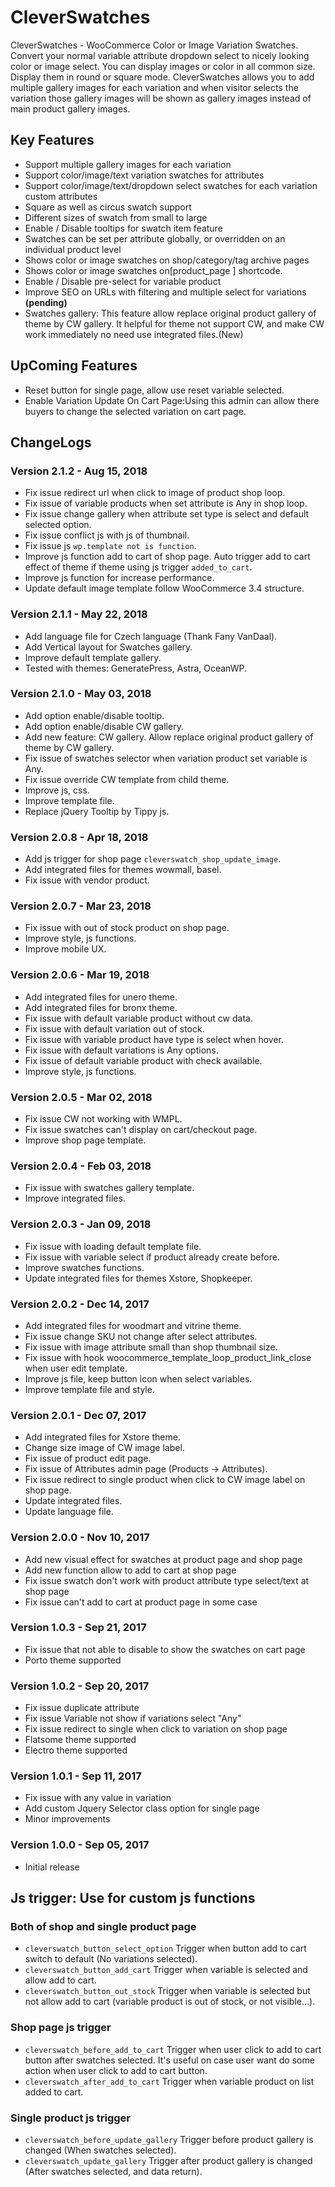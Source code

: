 # CleverSwatches

CleverSwatches - WooCommerce Color or Image Variation Swatches. Convert your normal variable attribute dropdown select to nicely looking color or image select. You can display images or color in all common size. Display them in round or square mode. CleverSwatches allows you to add multiple gallery images for each variation and when visitor selects the variation those gallery images will be shown as gallery images instead of main product gallery images.

## Key Features

- Support multiple gallery images for each variation
- Support color/image/text variation swatches for attributes
- Support color/image/text/dropdown select swatches for each variation custom attributes
- Square as well as circus swatch support
- Different sizes of swatch from small to large
- Enable / Disable tooltips for swatch item feature
- Swatches can be set per attribute globally, or overridden on an individual product level
- Shows color or image swatches on shop/category/tag archive pages
- Shows color or image swatches on[product_page ] shortcode.
- Enable / Disable pre-select for variable product
- Improve SEO on URLs with filtering and multiple select for variations __(pending)__
- Swatches gallery: This feature allow replace original product gallery of theme by CW gallery. It helpful for theme not support CW, and make CW work immediately no need use integrated files.(New)

## UpComing Features

- Reset button for single page, allow use reset variable selected.
- Enable Variation Update On Cart Page:Using this admin can allow there buyers to change the selected variation on cart page.

## ChangeLogs

### Version 2.1.2 - Aug 15, 2018 
- Fix issue redirect url when click to image of product shop loop.
- Fix issue of variable products when set attribute is Any in shop loop.
- Fix issue change gallery when attribute set type is select and default selected option. 
- Fix issue conflict js with js of thumbnail.
- Fix issue js `wp.template not is function`.
- Improve js function add to cart of shop page. Auto trigger add to cart effect of theme if theme using js trigger `added_to_cart`.
- Improve js function for increase performance. 
- Update default image template follow WooCommerce 3.4 structure.

### Version 2.1.1 - May 22, 2018 
- Add language file for Czech language (Thank Fany VanDaal).
- Add Vertical layout for Swatches gallery.
- Improve default template gallery.
- Tested with themes: GeneratePress, Astra, OceanWP.

### Version 2.1.0 - May 03, 2018 
- Add option enable/disable tooltip.
- Add option enable/disable CW gallery.
- Add new feature: CW gallery. Allow replace original product gallery of theme by CW gallery.
- Fix issue of swatches selector when variation product set variable is Any.
- Fix issue override CW template from child theme.
- Improve js, css.
- Improve template file.
- Replace jQuery Tooltip by Tippy js.

### Version 2.0.8 - Apr 18, 2018 
- Add js trigger for shop page `cleverswatch_shop_update_image`.
- Add integrated files for themes wowmall, basel.
- Fix issue with vendor product.

### Version 2.0.7 - Mar 23, 2018 
- Fix issue with out of stock product on shop page.
- Improve style, js functions.
- Improve mobile UX.

### Version 2.0.6 - Mar 19, 2018 
- Add integrated files for unero theme.
- Add integrated files for bronx theme.
- Fix issue with default variable product without cw data.
- Fix issue with default variation out of stock.
- Fix issue with variable product have type is select when hover.
- Fix issue with default variations is Any options.
- Fix issue of default variable product with check available.
- Improve style, js functions.


### Version 2.0.5 - Mar 02, 2018 

- Fix issue CW not working with WMPL.
- Fix issue swatches can't display on cart/checkout page.
- Improve shop page template.

### Version 2.0.4 - Feb 03, 2018 

- Fix issue with swatches gallery template.
- Improve integrated files.

### Version 2.0.3 - Jan 09, 2018 

- Fix issue with loading default template file.
- Fix issue with variable select if product already create before.
- Improve swatches functions.
- Update integrated files for themes Xstore, Shopkeeper.

### Version 2.0.2 - Dec 14, 2017 

- Add integrated files for woodmart and vitrine theme.
- Fix issue change SKU not change after select attributes.
- Fix issue with image attribute small than shop thumbnail size.
- Fix issue with hook woocommerce_template_loop_product_link_close when user edit template.
- Improve js file, keep button icon when select variables.
- Improve template file and style.

### Version 2.0.1 - Dec 07, 2017 

- Add integrated files for Xstore theme.
- Change size image of CW image label.
- Fix issue of product edit page.
- Fix issue of Attributes admin page (Products -> Attributes).
- Fix issue redirect to single product when click to CW image label on shop page.
- Update integrated files.
- Update language file.

### Version 2.0.0 - Nov 10, 2017 

- Add new visual effect for swatches at product page and shop page
- Add new function allow to add to cart at shop page
- Fix issue swatch don't work with product attribute type select/text at shop page
- Fix issue can't add to cart at product page in some case

### Version 1.0.3 - Sep 21, 2017 

- Fix issue that not able to disable to show the swatches on cart page
- Porto theme supported

### Version 1.0.2 - Sep 20, 2017 

- Fix issue duplicate attribute
- Fix issue Variable not show if variations select "Any"
- Fix issue redirect to single when click to variation on shop page
- Flatsome theme supported
- Electro theme supported

### Version 1.0.1 - Sep 11, 2017

- Fix issue with any value in variation
- Add custom Jquery Selector class option for single page
- Minor improvements 

### Version 1.0.0 - Sep 05, 2017

- Initial release

## Js trigger: Use for custom js functions
### Both of shop and single product page
- `cleverswatch_button_select_option` Trigger when button add to cart switch to default (No variations selected).
- `cleverswatch_button_add_cart` Trigger when variable is selected and allow add to cart.
- `cleverswatch_button_out_stock` Trigger when variable is selected but not allow add to cart (variable product is out of stock, or not visible...).
### Shop page js trigger
- `cleverswatch_before_add_to_cart` Trigger when user click to add to cart button after swatches selected. It's useful on case user want do some action when user click to add to cart button.
- `cleverswatch_after_add_to_cart` Trigger when variable product on list added to cart.
### Single product js trigger
- `cleverswatch_before_update_gallery` Trigger before product gallery is changed (When swatches selected).
- `cleverswatch_update_gallery` Trigger after product gallery is changed (After swatches selected, and data return).

